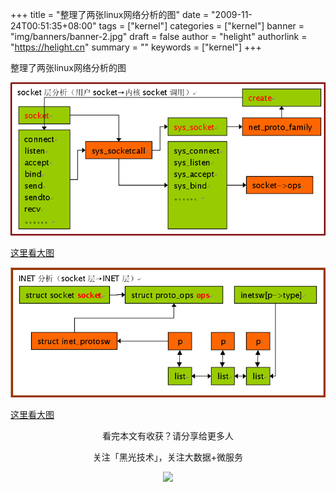 +++
title = "整理了两张linux网络分析的图"
date = "2009-11-24T00:51:35+08:00"
tags = ["kernel"]
categories = ["kernel"]
banner = "img/banners/banner-2.jpg"
draft = false
author = "helight"
authorlink = "https://helight.cn"
summary = ""
keywords = ["kernel"]
+++

整理了两张linux网络分析的图

![](../../imgs/2009/11/socket.png)

[这里看大图](../../imgs/2009/11/socket.png)


![](../../imgs/2009/11/inet.png)

[这里看大图](../../imgs/2009/11/inet.png)

<center>
看完本文有收获？请分享给更多人<br>

关注「黑光技术」，关注大数据+微服务<br>

![](/img/qrcode_helight_tech.jpg)
</center>
